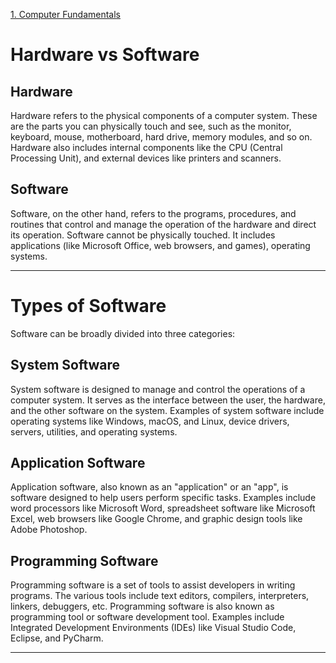 [1. Computer Fundamentals](https://nios.ac.in/media/documents/vocational/CLS/Certificate_Course_in_Library_Science_english/M4_PDF/M4L1.pdf)


# Hardware vs Software

## Hardware

Hardware refers to the physical components of a computer system. These are the parts you can physically touch and see, such as the monitor, keyboard, mouse, motherboard, hard drive, memory modules, and so on. Hardware also includes internal components like the CPU (Central Processing Unit), and external devices like printers and scanners.

## Software

Software, on the other hand, refers to the programs, procedures, and routines that control and manage the operation of the hardware and direct its operation. Software cannot be physically touched. It includes applications (like Microsoft Office, web browsers, and games), operating systems.

---

# Types of Software

Software can be broadly divided into three categories:

## System Software

System software is designed to manage and control the operations of a computer system. It serves as the interface between the user, the hardware, and the other software on the system. Examples of system software include operating systems like Windows, macOS, and Linux, device drivers, servers, utilities, and operating systems.

## Application Software

Application software, also known as an "application" or an "app", is software designed to help users perform specific tasks. Examples include word processors like Microsoft Word, spreadsheet software like Microsoft Excel, web browsers like Google Chrome, and graphic design tools like Adobe Photoshop.

## Programming Software

Programming software is a set of tools to assist developers in writing programs. The various tools include text editors, compilers, interpreters, linkers, debuggers, etc. Programming software is also known as programming tool or software development tool. Examples include Integrated Development Environments (IDEs) like Visual Studio Code, Eclipse, and PyCharm.

---


